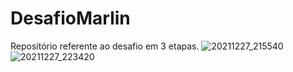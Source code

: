 # DesafioMarlin
Repositório referente ao desafio em 3 etapas.
![20211227_215540](https://user-images.githubusercontent.com/78456074/147517076-4979ada1-5ac8-4448-90c8-ee94743d154a.gif)
![20211227_223420](https://user-images.githubusercontent.com/78456074/147518263-440b8e58-ffc2-4250-8cb7-a064d500c3fb.gif)
